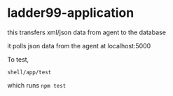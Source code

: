 # ladder99-application

this transfers xml/json data from agent to the database

it polls json data from the agent at localhost:5000

To test,

    shell/app/test

which runs `npm test`
